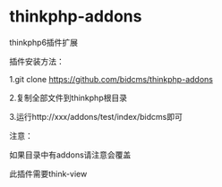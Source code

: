# thinkphp-addons

thinkphp6插件扩展

插件安装方法：

1.git clone https://github.com/bidcms/thinkphp-addons

2.复制全部文件到thinkphp根目录

3.运行http://xxx/addons/test/index/bidcms即可

注意：

如果目录中有addons请注意会覆盖

此插件需要think-view
